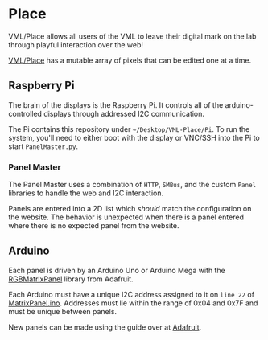 # Place

VML/Place allows all users of the VML to leave their digital mark on the lab through playful interaction over the web!

[VML/Place](http://pathealy.pythonanywhere.com) has a mutable array of pixels that can be edited one at a time.

## Raspberry Pi
The brain of the displays is the Raspberry Pi.  It controls all of the arduino-controlled displays through addressed I2C communication.

The Pi contains this repository under `~/Desktop/VML-Place/Pi`.  To run the system, you'll need to either boot with the display or VNC/SSH into the Pi to start `PanelMaster.py`.

### Panel Master
The Panel Master uses a combination of `HTTP`, `SMBus`, and the custom `Panel` libraries to handle the web and I2C interaction.

Panels are entered into a 2D list which _should_ match the configuration on the website. The behavior is unexpected when there is a panel entered where there is no expected panel from the website.

## Arduino
Each panel is driven by an Arduino Uno or Arduino Mega with the [RGBMatrixPanel](https://github.com/adafruit/RGB-matrix-Panel) library from Adafruit.

Each Arduino must have a unique I2C address assigned to it on `line 22` of [MatrixPanel.ino](Arduino/MatrixPanel/MatrixPanel.ino).  Addresses must lie within the range of 0x04 and 0x7F and must be unique between panels. 

New panels can be made using the guide over at [Adafruit](https://learn.adafruit.com/32x16-32x32-rgb-led-matrix/overview).